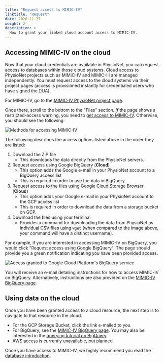 ```yaml
---
title: "Request access to MIMIC-IV"
linktitle: "Request"
date: 2020-11-27
weight: 2
description: >
  How to grant your linked cloud account access to MIMIC-IV.
---
```


## Accessing MIMIC-IV on the cloud

Now that your cloud credentials are available in PhysioNet, you can request access to databases within those cloud systems.
Cloud access to PhysioNet projects such as MIMIC-IV and MIMIC-III are managed independently. You must request access to the cloud systems via their project pages (access is provisioned instantly for credentialed users who have signed the DUA).

For MIMIC-IV, go to the [MIMIC-IV PhysioNet project page](https://physionet.org/content/mimiciii/1.4/).

Once there, scroll to the bottom to the "Files" section.
*If* the page shows a restricted-access warning, you need to [get access to MIMIC-IV](/docs/access).
Otherwise, you should see the following:

![Methods for accessing MIMIC-IV](/img/cloud/mimiciv_files.png)

The following describes the access options listed above in the order they are listed:

1. Download the ZIP file
    * This downloads the data directly from the PhysioNet servers.
2. Request access using Google BigQuery (**Cloud**)
    * This option adds the Google e-mail in your PhysioNet account to a BigQuery access list
    * This is required in order to use the data in BigQuery.
3. Request access to the files using Google Cloud Storage Browser (**Cloud**)
    * This option adds your Google e-mail in your PhysioNet account to the GCP access list
    * This is required in order to download the data from a storage bucket on GCP.
6. Download the files using your terminal
    * Provides a command for downloading the data from PhysioNet as individual CSV files using `wget` (when compared to the image above, your command will have a distinct username).

<!--
4. TBD. AWS is not yet available for MIMIC-IV-notNeeded.
5. TBD. AWS is not yet available for MIMIC-IV-notNeeded.

4. **Cloud**: A public page for viewing the data description in the AWS Open Data Repository.
  * This forwards you to the AWS Open Data Repository listing of the data. For information on how to use AWS, we [recommend reading this tutorial](https://aws.amazon.com/blogs/big-data/perform-biomedical-informatics-without-a-database-using-mimic-iii-data-and-amazon-athena/).
5. **Cloud**: Adds your AWS account ID to the access list for AWS.
  * This is necessary in order to access the data via AWS services. For information on how to use AWS, we [recommend reading this tutorial](https://aws.amazon.com/blogs/big-data/perform-biomedical-informatics-without-a-database-using-mimic-iii-data-and-amazon-athena/).
-->

For example, if you are interested in accessing MIMIC-IV on BigQuery, you would click "Request access using Google BigQuery". The page should provide you a green notification indicating you have been provided access.

![Access granted to Google Cloud Platform's BigQuery service](/img/cloud/bq_provisioned.png)

You will receive an e-mail detailing instructions for how to access MIMIC-IV on BigQuery. Alternatively, instructions are also provided on the [MIMIC-IV BigQuery page](/docs/access/cloud/bigquery).

## Using data on the cloud

Once you have been granted access to a cloud resource, the next step is to navigate to that resource in the cloud.

* For the GCP Storage Bucket, click the link e-mailed to you.
* For BigQuery, see the [MIMIC-IV BigQuery page](/docs/access/cloud/bigquery). You may also be interested in the [querying tutorial on BigQuery](/docs/tutorials/bigquery).
* AWS access is currently unavailable, but planned.

Once you have access to MIMIC-IV, we highly recommend you read the [database introduction](/docs/overview/).
